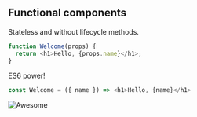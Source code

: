 ## Functional components

Stateless and without lifecycle methods.

```js
function Welcome(props) {
  return <h1>Hello, {props.name}</h1>;
}
```

ES6 power!

```js
const Welcome = ({ name }) => <h1>Hello, {name}</h1>
```

![Awesome](https://media.giphy.com/media/90F8aUepslB84/giphy.gif)
